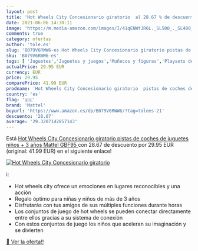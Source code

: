 ```yaml
---
layout: post
title: 'Hot Wheels City Concesionario giratorio  al 28.67 % de descuento'
date: 2021-06-06 14:30:11
image: 'https://m.media-amazon.com/images/I/41qENWtJR6L._SL500_._SL400_.jpg'
comments: true
category: ofertas
author: 'tole.es'
slug: 'B079V6RWW6-es Hot Wheels City Concesionario giratorio pistas de coches...'
sku: 'B079V6RWW6-es'
tags: [ 'Juguetes','Juguetes y juegos','Muñecos y figuras','Playsets de figuras de juguete para niños','juguetes','mattel', ]
actualPrice: 29.95 EUR
currency: EUR
price: 29.95
comparePrice: 41.99 EUR
prodname: 'Hot Wheels City Concesionario giratorio  pistas de coches de juguetes niños + 3 años  Mattel GBF95 '
country: 'es'
flag: '🇪🇸'
brand: 'Mattel'
buyurl: 'https://www.amazon.es/dp/B079V6RWW6/?tag=tolees-21'
descuento: '28.67'
average: '29.3207142857143'
---
```


Está [Hot Wheels City Concesionario giratorio  pistas de coches de juguetes niños + 3 años  Mattel GBF95 ](https://www.amazon.es/dp/B079V6RWW6/?tag=tolees-21) con 28.67 de descuento por 29.95 EUR (original: 41.99 EUR) en el siguiente enlace!

[![Hot Wheels City Concesionario giratorio ](https://m.media-amazon.com/images/I/41qENWtJR6L._SL500_._SL400_.jpg)](https://www.amazon.es/dp/B079V6RWW6/?tag=tolees-21)

ℹ️:

- Hot wheels city ofrece un emociones en lugares reconocibles y una acción
- Regalo óptimo para niñas y niños de más de 3 años
- Disfrutarás con tus amigos de sus múltiples funciones durante horas
- Los conjuntos de juego de hot wheels se pueden conectar directamente entre ellos gracias a su sistema de conexión
- Con estos conjuntos de juego los niños que aceleran su imaginación y se divierten

[🛒 Ver la oferta!!](https://www.amazon.es/dp/B079V6RWW6/?tag=tolees-21)
